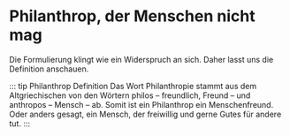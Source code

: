 # Philanthrop, der Menschen nicht mag
Die Formulierung klingt wie ein Widerspruch an sich. Daher lasst uns die Definition anschauen.

::: tip Philanthrop Definition
Das Wort Philanthropie stammt aus dem Altgriechischen von den Wörtern philos – freundlich, Freund – und anthropos – Mensch – ab. Somit ist ein Philanthrop ein Menschenfreund. Oder anders gesagt, ein Mensch, der freiwillig und gerne Gutes für andere tut.
:::

